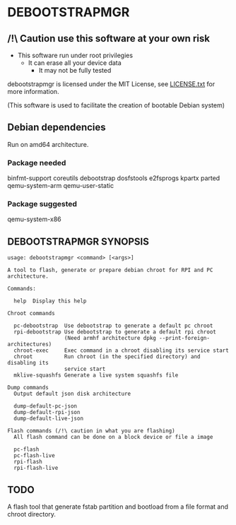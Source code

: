 # DEBOOTSTRAPMGR

## /!\ Caution use this software at your own risk

* This software run under root privilegies
  * It can erase all your device data
    * It may not be fully tested

debootstrapmgr is licensed under the MIT License, see [LICENSE.txt](https://github.com/ocornut/imgui/blob/master/LICENSE.txt) for more information.

(This software is used to facilitate the creation of bootable Debian system)

## Debian dependencies

Run on amd64 architecture.

### Package needed

binfmt-support coreutils debootstrap dosfstools e2fsprogs kpartx parted qemu-system-arm qemu-user-static

### Package suggested

qemu-system-x86

## DEBOOTSTRAPMGR SYNOPSIS

    usage: debootstrapmgr <command> [<args>]

    A tool to flash, generate or prepare debian chroot for RPI and PC architecture.

    Commands:

      help  Display this help

    Chroot commands

      pc-debootstrap  Use debootstrap to generate a default pc chroot
      rpi-debootstrap Use debootstrap to generate a default rpi chroot
                      (Need armhf architecture dpkg --print-foreign-architectures)
      chroot-exec     Exec command in a chroot disabling its service start
      chroot          Run chroot (in the specified directory) and disabling its
                      service start
      mklive-squashfs Generate a live system squashfs file

    Dump commands
      Output default json disk architecture

      dump-default-pc-json
      dump-default-rpi-json
      dump-default-live-json

    Flash commands (/!\ caution in what you are flashing)
      All flash command can be done on a block device or file a image

      pc-flash
      pc-flash-live
      rpi-flash
      rpi-flash-live

## TODO

A flash tool that generate fstab partition and bootload from a file format and chroot directory.

